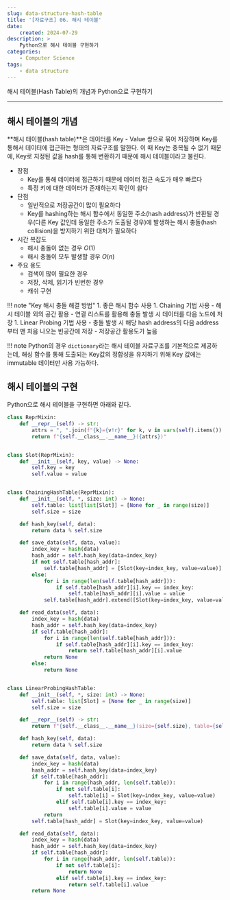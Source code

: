 ```yaml
---
slug: data-structure-hash-table
title: '[자료구조] 06. 해시 테이블'
date:
    created: 2024-07-29
description: >
    Python으로 해시 테이블 구현하기
categories:
    - Computer Science
tags:
    - data structure
---
```


해시 테이블(Hash Table)의 개념과 Python으로 구현하기  

<!-- more -->

---

## 해시 테이블의 개념

**해시 테이블(hash table)**은 데이터를 Key - Value 쌍으로 묶어 저장하며 Key를 통해서 데이터에 접근하는 형태의 자료구조를 말한다. 이 때 Key는 중복될 수 없기 때문에, Key로 지정된 값을 hash를 통해 변환하기 때문에 해시 테이블이라고 불린다.  

- 장점
    - Key를 통해 데이터에 접근하기 때문에 데이터 접근 속도가 매우 빠르다
    - 특정 키에 대한 데이터가 존재하는지 확인이 쉽다
- 단점
    - 일반적으로 저장공간이 많이 필요하다
    - Key를 hashing하는 해시 함수에서 동일한 주소(hash address)가 반환될 경우(다른 Key 값인데 동일한 주소가 도출될 경우)에 발생하는 해시 충돌(hash collision)을 방지하기 위한 대처가 필요하다
- 시간 복잡도
    - 해시 충돌이 없는 경우 $O(1)$
    - 해시 충돌이 모두 발생할 경우 $O(n)$
- 주요 용도
    - 검색이 많이 필요한 경우
    - 저장, 삭제, 읽기가 빈번한 경우
    - 캐쉬 구현

!!! note "Key 해시 충돌 해결 방법"
    1. 좋은 해시 함수 사용
    1. Chaining 기법 사용
        - 해시 테이블 외의 공간 활용
        - 연결 리스트를 활용해 충돌 발생 시 데이터를 다음 노드에 저장
    1. Linear Probing 기법 사용
        - 충돌 발생 시 해당 hash address의 다음 address 부터 맨 처음 나오는 빈공간에 저장
        - 저장공간 활용도가 높음

!!! note
    Python의 경우 `dictionary`라는 해시 테이블 자료구조를 기본적으로 제공하는데, 해싱 함수를 통해 도출되는 Key값의 정합성을 유지하기 위해 Key 값에는 immutable 데이터만 사용 가능하다.  
    
## 해시 테이블의 구현

Python으로 해시 테이블을 구현하면 아래와 같다.  

```python
class ReprMixin:
    def __repr__(self) -> str:
        attrs = ", ".join(f"{k}={v!r}" for k, v in vars(self).items())
        return f"{self.__class__.__name__}({attrs})"


class Slot(ReprMixin):
    def __init__(self, key, value) -> None:
        self.key = key
        self.value = value


class ChainingHashTable(ReprMixin):
    def __init__(self, *, size: int) -> None:
        self.table: list[list[Slot]] = [None for _ in range(size)]
        self.size = size

    def hash_key(self, data):
        return data % self.size

    def save_data(self, data, value):
        index_key = hash(data)
        hash_addr = self.hash_key(data=index_key)
        if not self.table[hash_addr]:
            self.table[hash_addr] = [Slot(key=index_key, value=value)]
        else:
            for i in range(len(self.table[hash_addr])):
                if self.table[hash_addr][i].key == index_key:
                    self.table[hash_addr][i].value = value
            self.table[hash_addr].extend([Slot(key=index_key, value=value)])

    def read_data(self, data):
        index_key = hash(data)
        hash_addr = self.hash_key(data=index_key)
        if self.table[hash_addr]:
            for i in range(len(self.table[hash_addr])):
                if self.table[hash_addr][i].key == index_key:
                    return self.table[hash_addr][i].value
            return None
        else:
            return None


class LinearProbingHashTable:
    def __init__(self, *, size: int) -> None:
        self.table: list[Slot] = [None for _ in range(size)]
        self.size = size

    def __repr__(self) -> str:
        return f"{self.__class__.__name__}(size={self.size}, table={self.table})"

    def hash_key(self, data):
        return data % self.size

    def save_data(self, data, value):
        index_key = hash(data)
        hash_addr = self.hash_key(data=index_key)
        if self.table[hash_addr]:
            for i in range(hash_addr, len(self.table)):
                if not self.table[i]:
                    self.table[i] = Slot(key=index_key, value=value)
                elif self.table[i].key == index_key:
                    self.table[i].value = value
            return
        self.table[hash_addr] = Slot(key=index_key, value=value)

    def read_data(self, data):
        index_key = hash(data)
        hash_addr = self.hash_key(data=index_key)
        if self.table[hash_addr]:
            for i in range(hash_addr, len(self.table)):
                if not self.table[i]:
                    return None
                elif self.table[i].key == index_key:
                    return self.table[i].value
        return None
```